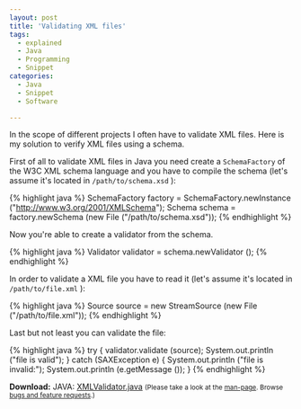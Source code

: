 ```yaml
---
layout: post
title: 'Validating XML files'
tags:
  - explained
  - Java
  - Programming
  - Snippet
categories:
  - Java
  - Snippet
  - Software

---
```


In the scope of different projects I often have to validate XML files. Here is my solution to verify XML files using a schema.

First of all to validate XML files in Java you need create a  `SchemaFactory`  of the W3C XML schema language and you have to compile the schema (let's assume it's located in  `/path/to/schema.xsd` ):



{% highlight java %}
SchemaFactory factory = SchemaFactory.newInstance ("http://www.w3.org/2001/XMLSchema");
Schema schema = factory.newSchema (new File ("/path/to/schema.xsd"));
{% endhighlight %}



Now you're able to create a validator from the schema.



{% highlight java %}
Validator validator = schema.newValidator ();
{% endhighlight %}



In order to validate a XML file you have to read it (let's assume it's located in  `/path/to/file.xml` ):



{% highlight java %}
Source source = new StreamSource (new File ("/path/to/file.xml"));
{% endhighlight %}



Last but not least you can validate the file:



{% highlight java %}
try
{
  validator.validate (source);
  System.out.println ("file is valid");
}
catch (SAXException e)
{
  System.out.println ("file is invalid:");
  System.out.println (e.getMessage ());
}
{% endhighlight %}




<div class="download"><strong>Download:</strong>
JAVA: <a href="/wp-content/uploads/pipapo/java/XMLValidator.java">XMLValidator.java</a>
		<small>(Please take a look at the <a href="/man-page/">man-page</a>. Browse <a href="https://bt.binfalse.de/">bugs and feature requests</a>.)</small>
		</div>
